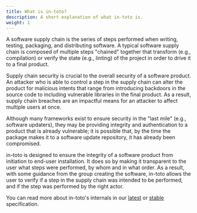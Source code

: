 ```yaml
---
title: What is in-toto?
description: A short explanation of what in-toto is.
weight: 1
---
```

A software supply chain is the series of steps performed when writing, testing, packaging, and distributing software. A typical software supply chain is composed of multiple steps "chained" together that transform (e.g., compilation) or verify the state (e.g., linting) of the project in order to drive it to a final product.

Supply chain security is crucial to the overall security of a software product. An attacker who is able to control a step in the supply chain can alter the product for malicious intents that range from introducing backdoors in the source code to including vulnerable libraries in the final product. As a result, supply chain breaches are an impactful means for an attacker to affect multiple users at once.

Although many frameworks exist to ensure security in the "last mile" (e.g., software updaters), they may be providing integrity and authentication to a product that is already vulnerable; it is possible that, by the time the package makes it to a software update repository, it has already been compromised.

in-toto is designed to ensure the integrity of a software product from initiation to end-user installation. It does so by making it transparent to the user what steps were performed, by whom and in what order. As a result, with some guidance from the group creating the software, in-toto allows the user to verify if a step in the supply chain was intended to be performed, and if the step was performed by the right actor.

You can read more about in-toto's internals in our [latest](https://github.com/in-toto/docs/blob/master/in-toto-spec.md) or [stable](https://github.com/in-toto/docs/blob/v1.0/in-toto-spec.md) specification.
